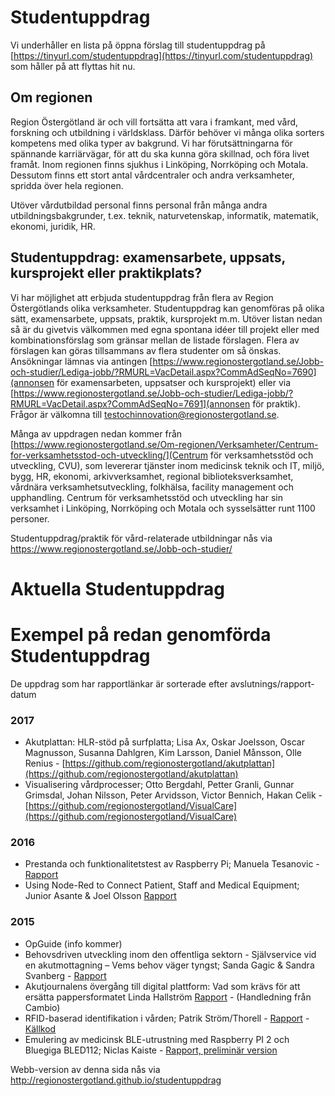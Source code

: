# Studentuppdrag

Vi underhåller en lista på öppna förslag till studentuppdrag på [https://tinyurl.com/studentuppdrag](https://tinyurl.com/studentuppdrag) som håller på att flyttas hit nu. 

## Om regionen
Region Östergötland är och vill fortsätta att vara i framkant, med vård, forskning och utbildning i världsklass. Därför behöver vi många olika sorters kompetens med olika typer av bakgrund. Vi har förutsättningarna för spännande karriärvägar, för att du ska kunna göra skillnad, och föra livet framåt. Inom regionen finns sjukhus i Linköping, Norrköping och Motala. Dessutom finns ett stort antal vårdcentraler och andra verksamheter, spridda över hela regionen.

Utöver vårdutbildad personal finns personal från många andra utbildningsbakgrunder, t.ex. teknik, naturvetenskap, informatik, matematik, ekonomi, juridik, HR.

## Studentuppdrag: examensarbete, uppsats, kursprojekt eller praktikplats?

Vi har möjlighet att erbjuda studentuppdrag från flera av Region Östergötlands olika verksamheter. Studentuppdrag kan genomföras på olika sätt, examensarbete, uppsats, praktik, kursprojekt m.m. Utöver listan nedan så är du givetvis välkommen med egna spontana idéer till projekt eller med kombinationsförslag som gränsar mellan de listade förslagen. Flera av förslagen kan göras tillsammans av flera studenter om så önskas. Ansökningar lämnas via antingen [https://www.regionostergotland.se/Jobb-och-studier/Lediga-jobb/?RMURL=VacDetail.aspx?CommAdSeqNo=7690](annonsen för examensarbeten, uppsatser och kursprojekt) eller via  [https://www.regionostergotland.se/Jobb-och-studier/Lediga-jobb/?RMURL=VacDetail.aspx?CommAdSeqNo=7691](annonsen för praktik). Frågor är välkomna till testochinnovation@regionostergotland.se.

Många av uppdragen nedan kommer från [https://www.regionostergotland.se/Om-regionen/Verksamheter/Centrum-for-verksamhetsstod-och-utveckling/](Centrum för verksamhetsstöd och utveckling, CVU), som levererar tjänster inom medicinsk teknik och IT, miljö, bygg, HR, ekonomi, arkivverksamhet, regional biblioteksverksamhet, vårdnära verksamhetsutveckling, folkhälsa,  facility management och upphandling. Centrum för verksamhetsstöd och utveckling har sin verksamhet i Linköping, Norrköping och Motala och sysselsätter runt 1100 personer.

Studentuppdrag/praktik för vård-relaterade utbildningar nås via https://www.regionostergotland.se/Jobb-och-studier/

# Aktuella Studentuppdrag



# Exempel på redan genomförda Studentuppdrag
De uppdrag som har rapportlänkar är sorterade efter avslutnings/rapport-datum

### 2017
- Akutplattan: HLR-stöd på surfplatta; Lisa Ax, Oskar Joelsson, Oscar Magnusson, Susanna Dahlgren, Kim Larsson, Daniel Månsson, Olle Renius - [https://github.com/regionostergotland/akutplattan](https://github.com/regionostergotland/akutplattan)	
- Visualisering vårdprocesser; Otto Bergdahl, Petter Granli, Gunnar Grimsdal, Johan Nilsson, Peter Arvidsson, Victor Bennich, Hakan Celik - [https://github.com/regionostergotland/VisualCare](https://github.com/regionostergotland/VisualCare)


### 2016
- Prestanda och funktionalitetstest av Raspberry Pi; Manuela Tesanovic  -
[Rapport](http://urn.kb.se/resolve?urn=urn%3Anbn%3Ase%3Aliu%3Adiva-133978)
- Using Node-Red to Connect Patient, Staff and Medical Equipment; Junior Asante & Joel Olsson
[Rapport](http://urn.kb.se/resolve?urn=urn%3Anbn%3Ase%3Aliu%3Adiva-129781)


### 2015
- OpGuide (info kommer)
- Behovsdriven utveckling inom den offentliga sektorn - Självservice vid en akutmottagning – Vems behov väger tyngst; Sanda Gagic & Sandra Svanberg - [Rapport](https://regionostergotland.github.io/studentuppdrag/2015/Magisteruppsats-15-02101%20Sanda%20Gagic%20%20Sandra%20Svanberg.pdf)
- Akutjournalens övergång till digital plattform: Vad som krävs för att ersätta pappersformatet
Linda Hallström [Rapport](http://urn.kb.se/resolve?urn=urn%3Anbn%3Ase%3Aliu%3Adiva-120627) - (Handledning från Cambio)
- RFID-baserad identifikation i vården; Patrik Ström/Thorell -
[Rapport](http://urn.kb.se/resolve?urn=urn%3Anbn%3Ase%3Aliu%3Adiva-130720) - [Källkod](https://github.com/paguz/RPi-RFID)
- Emulering av medicinsk BLE-utrustning med Raspberry PI 2 och Bluegiga BLED112; Niclas Kaiste - [Rapport, preliminär version](https://drive.google.com/file/d/0BwdHmPbK5e3STWRVNnBoV0VUMGs/view?usp=sharing)

Webb-version av denna sida nås via http://regionostergotland.github.io/studentuppdrag 

